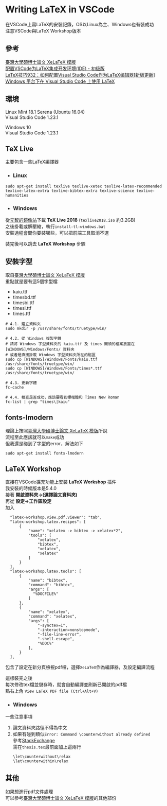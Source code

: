 # Writing LaTeX in VSCode
在VSCode上寫LaTeX的安裝記錄，OS以Linux為主、Windows也有裝成功  
注意VSCode與LaTeX Workshop版本

## 參考
[臺灣大學碩博士論文 XeLaTeX 模版](https://github.com/shaform/ntu-thesis/wiki)  
[配置VSCode为LaTeX集成开发环境(IDE) - 初级版](https://zhuanlan.zhihu.com/p/31883018)  
[LaTeX技巧932：如何配置Visual Studio Code作为LaTeX编辑器[新版更新]](http://www.latexstudio.net/archives/12260)  
[Windows 平台下在 Visual Studio Code 上使用 LaTeX](https://eggycat.github.io/2018/02/13/LaTeX-on-vscode/)

## 環境
Linux Mint 18.1 Serena (Ubuntu 16.04)  
Visual Studio Code 1.23.1  
  
Windows 10  
Visual Studio Code 1.23.1  

## TeX Live
主要包含一些LaTeX編譯器
* ### Linux
```shell=
sudo apt-get install texlive texlive-xetex texlive-latex-recommended texlive-latex-extra texlive-bibtex-extra texlive-science texlive-humanities
```
* ### Windows
從[元智的鏡像站](http://ftp.yzu.edu.tw/CTAN/systems/texlive/Images/)下載 **TeX Live 2018** (```texlive2018.iso``` 約3.2GB)  
之後掛載或解壓縮，執行```install-tl-windows.bat```  
安裝過程會問你要裝哪些，可以把前端工具取消不選  
  
裝完後可以跳去 **LaTeX Workshop** 步驟  

## 安裝字型
取自[臺灣大學碩博士論文 XeLaTeX 模版](https://github.com/shaform/ntu-thesis/wiki)  
重點就是要有這5個字型檔
* kaiu.ttf
* timesbd.ttf
* timesbi.ttf
* timesi.ttf
* times.ttf
```shell=
# 4.1. 建立資料夾
sudo mkdir -p /usr/share/fonts/truetype/win/

# 4.2. 從 Windows 複製字體
# 請將 Windows 字型資料夾的 kaiu.ttf 及 times 開頭的檔案放置在 [WINDOWS]/Windows/Fonts/ 資料夾
# 或者是直接掛載 Windows 字型資料夾所在的磁區
sudo cp [WINDOWS]/Windows/Fonts/kaiu.ttf /usr/share/fonts/truetype/win/
sudo cp [WINDOWS]/Windows/Fonts/times*.ttf /usr/share/fonts/truetype/win/

# 4.3. 更新字體
fc-cache

# 4.4. 檢查是否成功，應該要看到標楷體和 Times New Roman
fc-list | grep "times\|kaiu"
```

## fonts-lmodern
理論上按照[臺灣大學碩博士論文 XeLaTeX 模版](https://github.com/shaform/ntu-thesis/wiki)所說  
流程至此應該就可以```make```成功  
但我還是碰到了字型的error，解法如下
```shell=
sudo apt-get install fonts-lmodern
```

## LaTeX Workshop
直接在VSCode擴充功能上安裝 **LaTeX Workshop** 插件  
我安裝的時候版本是5.4.0  
接著 **開啟資料夾->(選擇論文資料夾)**  
再從 **設定->工作區設定**  
加入
```json=
  "latex-workshop.view.pdf.viewer": "tab",
  "latex-workshop.latex.recipes": [
      {
          "name": "xelatex -> bibtex -> xelatex*2",
          "tools": [
              "xelatex",
              "bibtex",
              "xelatex",
              "xelatex"
          ]
      }
  ],
  "latex-workshop.latex.tools": [
      {
          "name": "bibtex",
          "command": "bibtex",
          "args": [
            "%DOCFILE%"
          ]
      },
      {
          "name": "xelatex",
          "command": "xelatex",
          "args": [
              "-synctex=1",
              "-interaction=nonstopmode",
              "-file-line-error",
              "-shell-escape",
              "%DOC%"
          ],
      }
  ],
```
包含了設定在新分頁檢視pdf檔，選擇```XeLaTeX```作為編譯器，及設定編譯流程  

這樣裝完之後  
每次修改tex檔並儲存時，就會自動編譯並刷新已開啟的pdf檔  
點右上角 ```View LaTeX PDF file (Ctrl+Alt+V)```

* ### Windows
一些注意事項  
1. 論文資料夾路徑不得為中文  
2. 如果有碰到類似```Error: Command \counterwithout already defined```  
參考[StackExchange](https://tex.stackexchange.com/questions/425600/latex-error-command-counterwithout-already-defined)  
需在```thesis.tex```最前面加上這兩行
   ```=
   \let\counterwithout\relax
   \let\counterwithin\relax
   ```

## 其他
如果想進行pdf文件處理  
可以參考[臺灣大學碩博士論文 XeLaTeX 模版](https://github.com/shaform/ntu-thesis/wiki)的其他部份

